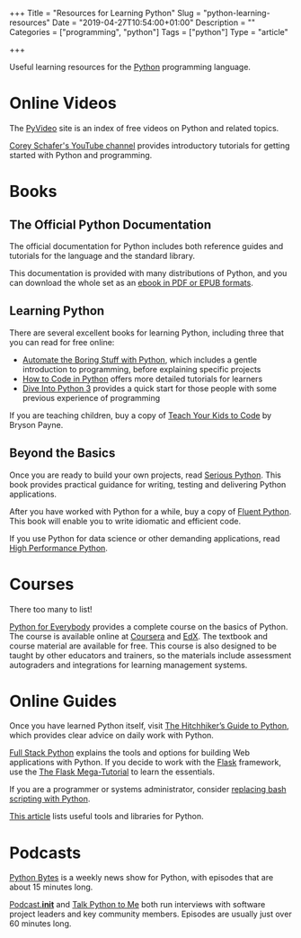+++
Title = "Resources for Learning Python"
Slug = "python-learning-resources"
Date = "2019-04-27T10:54:00+01:00"
Description = ""
Categories = ["programming", "python"]
Tags = ["python"]
Type = "article"

+++

Useful learning resources for the [Python](https://www.python.org/) programming language.

<!--more-->

# Online Videos

The [PyVideo](https://pyvideo.org/) site is an index of free videos on Python and related topics.

[Corey Schafer's YouTube channel](https://www.youtube.com/channel/UCCezIgC97PvUuR4_gbFUs5g) provides introductory tutorials for getting started with Python and programming.

# Books

## The Official Python Documentation

The official documentation for Python includes both reference guides and tutorials for the language and the standard library.

This documentation is provided with many distributions of Python, and you can download the whole set as an [ebook in PDF or EPUB formats](https://docs.python.org/3/download.html).

## Learning Python

There are several excellent books for learning Python, including three that you can read for free online:

- [Automate the Boring Stuff with Python](http://automatetheboringstuff.com/), which includes a gentle introduction to programming, before explaining specific projects
- [How to Code in Python](https://www.digitalocean.com/community/tutorials/digitalocean-ebook-how-to-code-in-python) offers more detailed tutorials for learners
- [Dive Into Python 3](https://www.diveinto.org/python3/) provides a quick start for those people with some previous experience of programming

If you are teaching children, buy a copy of [Teach Your Kids to Code](https://nostarch.com/teachkids) by Bryson Payne.

## Beyond the Basics

Once you are ready to build your own projects, read [Serious Python](https://serious-python.com/). This book provides practical guidance for writing, testing and delivering Python applications.

After you have worked with Python for a while, buy a copy of [Fluent Python](https://www.oreilly.com/library/view/fluent-python/9781491946237/). This book will enable you to write idiomatic and efficient code.

If you use Python for data science or other demanding applications, read [High Performance Python](https://www.oreilly.com/library/view/high-performance-python/9781449361747/).

# Courses

There too many to list!

[Python for Everybody](https://www.py4e.com/) provides a complete course on the basics of Python. The course is available online at [Coursera](https://www.coursera.org/specializations/python) and [EdX](https://www.edx.org/course/programming-for-everybody-getting-started-with-python). The textbook and course material are available for free. This course is also designed to be taught by other educators and trainers, so the materials include assessment autograders and integrations for learning management systems.

# Online Guides

Once you have learned Python itself, visit [The Hitchhiker’s Guide to Python](http://docs.python-guide.org), which provides clear advice on daily work with Python.

[Full Stack Python](https://www.fullstackpython.com) explains the tools and options for building Web applications with Python. If you decide to work with the [Flask](http://flask.pocoo.org/) framework, use the [The Flask Mega-Tutorial](https://blog.miguelgrinberg.com/post/the-flask-mega-tutorial-part-i-hello-world) to learn the essentials.

If you are a programmer or systems administrator, consider [replacing bash scripting with Python](https://github.com/ninjaaron/replacing-bash-scripting-with-python).

[This article](https://www.stuartellis.name/articles/python-toolbox) lists useful tools and libraries for Python.

# Podcasts

[Python Bytes](https://pythonbytes.fm/) is a weekly news show for Python, with episodes that are about 15 minutes long.

[Podcast.**init**](https://www.pythonpodcast.com/) and [Talk Python to Me](https://talkpython.fm/) both run interviews with software project leaders and key community members. Episodes are usually just over 60 minutes long.
